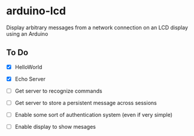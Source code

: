 arduino-lcd
===========

Display arbitrary messages from a network connection on an LCD display using an Arduino


To Do
--------
- [x] HelloWorld
- [x] Echo Server
- [ ] Get server to recognize commands
- [ ] Get server to store a persistent message across sessions
- [ ] Enable some sort of authentication system (even if very simple)

- [ ] Enable display to show mesages
